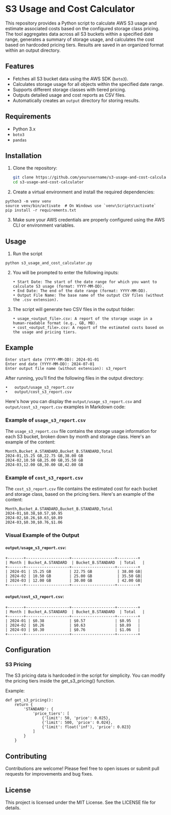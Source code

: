 # S3 Usage and Cost Calculator

This repository provides a Python script to calculate AWS S3 usage and estimate associated costs based on the configured storage class pricing. The tool aggregates data across all S3 buckets within a specified date range, generates a summary of storage usage, and calculates the cost based on hardcoded pricing tiers. Results are saved in an organized format within an output directory.

## Features

- Fetches all S3 bucket data using the AWS SDK (`boto3`).
- Calculates storage usage for all objects within the specified date range.
- Supports different storage classes with tiered pricing.
- Outputs detailed usage and cost reports as CSV files.
- Automatically creates an `output` directory for storing results.

## Requirements

- Python 3.x
- `boto3`
- `pandas`

## Installation

1. Clone the repository:

   ```bash
   git clone https://github.com/yourusername/s3-usage-and-cost-calculator.git
   cd s3-usage-and-cost-calculator

2.	Create a virtual environment and install the required dependencies:

```
python3 -m venv venv
source venv/bin/activate  # On Windows use `venv\Scripts\activate`
pip install -r requirements.txt
```
3.	Make sure your AWS credentials are properly configured using the AWS CLI or environment variables.


## Usage

1. Run the script 

```
python s3_usage_and_cost_calculator.py
```

2.	You will be prompted to enter the following inputs:

	    • Start Date: The start of the date range for which you want to calculate S3 usage (format: YYYY-MM-DD).
	    • End Date: The end of the date range (format: YYYY-MM-DD).
	    • Output File Name: The base name of the output CSV files (without the .csv extension).

3.	The script will generate two CSV files in the output folder:

	    • usage_<output_file>.csv: A report of the storage usage in a human-readable format (e.g., GB, MB).
	    • cost_<output_file>.csv: A report of the estimated costs based on the usage and pricing tiers.

## Example 

```
Enter start date (YYYY-MM-DD): 2024-01-01
Enter end date (YYYY-MM-DD): 2024-07-01
Enter output file name (without extension): s3_report
```

After running, you’ll find the following files in the output directory:

	•	output/usage_s3_report.csv
	•	output/cost_s3_report.csv

Here's how you can display the `output/usage_s3_report.csv` and `output/cost_s3_report.csv` examples in Markdown code:

### Example of `usage_s3_report.csv`

The `usage_s3_report.csv` file contains the storage usage information for each S3 bucket, broken down by month and storage class. Here's an example of the content:

```csv
Month,Bucket_A.STANDARD,Bucket_B.STANDARD,Total
2024-01,15.25 GB,22.75 GB,38.00 GB
2024-02,10.50 GB,25.00 GB,35.50 GB
2024-03,12.00 GB,30.00 GB,42.00 GB
```

### Example of `cost_s3_report.csv`

The `cost_s3_report.csv` file contains the estimated cost for each bucket and storage class, based on the pricing tiers. Here's an example of the content:

```csv
Month,Bucket_A.STANDARD,Bucket_B.STANDARD,Total
2024-01,$0.38,$0.57,$0.95
2024-02,$0.26,$0.63,$0.89
2024-03,$0.30,$0.76,$1.06
```

### Visual Example of the Output

#### `output/usage_s3_report.csv`:
```
+-------+-------------------+-------------------+---------+
| Month | Bucket_A.STANDARD  | Bucket_B.STANDARD  | Total   |
+-------+-------------------+-------------------+---------+
| 2024-01 | 15.25 GB        | 22.75 GB           | 38.00 GB|
| 2024-02 | 10.50 GB        | 25.00 GB           | 35.50 GB|
| 2024-03 | 12.00 GB        | 30.00 GB           | 42.00 GB|
+-------+-------------------+-------------------+---------+
```

#### `output/cost_s3_report.csv`:
```
+-------+-------------------+-------------------+---------+
| Month | Bucket_A.STANDARD  | Bucket_B.STANDARD  | Total   |
+-------+-------------------+-------------------+---------+
| 2024-01 | $0.38           | $0.57             | $0.95   |
| 2024-02 | $0.26           | $0.63             | $0.89   |
| 2024-03 | $0.30           | $0.76             | $1.06   |
+-------+-------------------+-------------------+---------+
```



## Configuration

### S3 Pricing

The S3 pricing data is hardcoded in the script for simplicity. You can modify the pricing tiers inside the get_s3_pricing() function.

Example:

```
def get_s3_pricing():
    return {
        'STANDARD': {
            'price_tiers': [
                {'limit': 50, 'price': 0.025},
                {'limit': 500, 'price': 0.024},
                {'limit': float('inf'), 'price': 0.023}
            ]
        }
    }
```

## Contributing

Contributions are welcome! Please feel free to open issues or submit pull requests for improvements and bug fixes.

## License

This project is licensed under the MIT License. See the LICENSE file for details.
